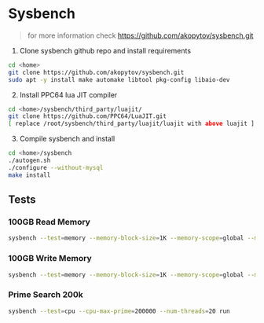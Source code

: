 # Sysbench
>for more information check https://github.com/akopytov/sysbench.git

1. Clone sysbench github repo and install requirements 
```bash
cd <home>
git clone https://github.com/akopytov/sysbench.git
sudo apt -y install make automake libtool pkg-config libaio-dev
```

2. Install PPC64 lua JIT compiler
```bash
cd <home>/sysbench/third_party/luajit/
git clone https://github.com/PPC64/LuaJIT.git
[ replace /root/sysbench/third_party/luajit/luajit with above luajit ]
```

3. Compile sysbench and install
```bash
cd <home>/sysbench
./autogen.sh
./configure --without-mysql
make install
```

## Tests 

### 100GB Read Memory
```bash   
sysbench --test=memory --memory-block-size=1K --memory-scope=global --memory-total-size=100G --memory-oper=read --num-threads=10 run
```
### 100GB Write Memory
```bash
sysbench --test=memory --memory-block-size=1K --memory-scope=global --memory-total-size=100G --memory-oper=write --num-threads=10 run
```
### Prime Search 200k
```bash   
sysbench --test=cpu --cpu-max-prime=200000 --num-threads=20 run
```

